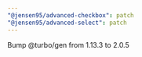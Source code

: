 ```yaml
---
"@jensen95/advanced-checkbox": patch
"@jensen95/advanced-select": patch
---
```


Bump @turbo/gen from 1.13.3 to 2.0.5

